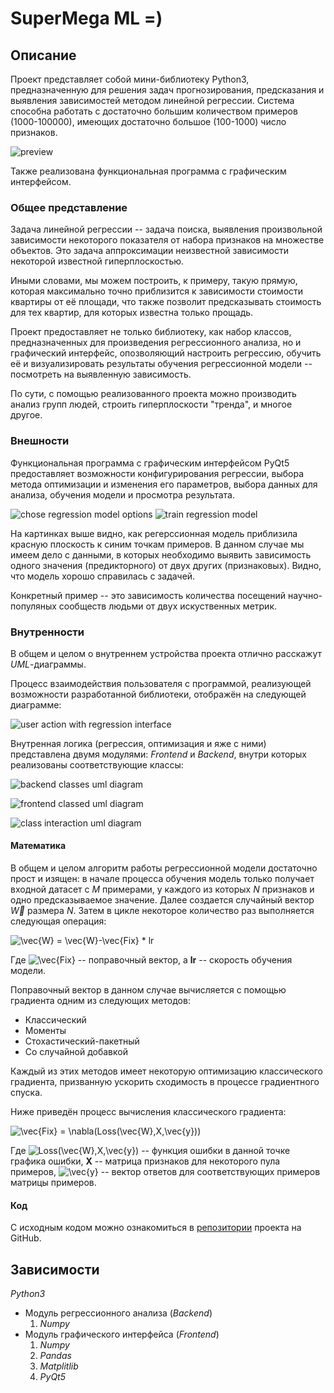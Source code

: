 # SuperMega ML =)

## Описание
Проект представляет собой мини-библиотеку Python3, предназначенную для решения задач прогнозирования, предсказания и выявления зависимостей методом линейной регрессии.
Система способна работать с достаточно большим количеством примеров (1000-100000), имеющих достаточно большое (100-1000) число признаков.

![preview](presentation/interface.png)

Также реализована функциональная программа с графическим интерфейсом.

### Общее представление
Задача линейной регрессии -- задача поиска, выявления произвольной зависимости некоторого показателя от набора признаков на множестве объектов. Это задача аппроксимации неизвестной зависимости некоторой известной гиперплоскостью.

Иными словами, мы можем построить, к примеру, такую прямую, которая максимально точно приблизится к зависимости стоимости квартиры от её площади, что также позволит предсказывать стоимость для тех квартир, для которых известна только прощадь.

Проект предоставляет не только библиотеку, как набор классов, предназначенных для произведения регрессионного анализа, но и графический интерфейс, опозволяющий настроить регрессию, обучить её и визуализировать результаты обучения регрессионной модели -- посмотреть на выявленную зависимость.

По сути, с помощью реализованного проекта можно производить анализ групп людей, строить гиперплоскости "тренда", и многое другое.

### Внешности
Функциональная программа с графическим интерфейсом PyQt5 предоставляет возможности конфигурирования регрессии, выбора метода оптимизации и изменения его параметров, выбора данных для анализа, обучения модели и просмотра результата.

![chose regression model options](presentation/TrainTab.png)
![train regression model](presentation/TrainTabAfterFit.png)

На картинках выше видно, как регерссионная модель приблизила красную плоскость к синим точкам примеров. В данном случае мы имеем дело с данными, в которых необходимо выявить зависимость одного значения (предикторного) от двух других (признаковых). Видно, что модель хорошо справилась с задачей.

Конкретный пример -- это зависимость количества посещений научно-популяных сообществ людьми от двух искуственных метрик.

### Внутренности
В общем и целом о внутреннем устройства проекта отлично расскажут _UML_-диаграммы.

Процесс взаимодействия пользователя с программой, реализующей возможности разработанной библиотеки, отображён на следующей диаграмме:

![user action with regression interface](presentation/ActionDuagram.png)

Внутренная логика (регрессия, оптимизация и яже с ними) представлена двумя модулями: _Frontend_ и _Backend_, внутри которых реализованы соответствующие классы:

![backend classes uml diagram](presentation/Backend.png)

![frontend classed uml diagram](presentation/Frontend.png)

![class interaction uml diagram](presentation/BackendAction.png)

#### Математика
В общем и целом алгоритм работы регрессионной модели достаточно прост и изящен: в начале процесса обучения модель только получает входной датасет с $M$ примерами, у каждого из которых $N$ признаков и одно предсказываемое значение. Далее создается случайный вектор $\vec{W}$ размера $N$. Затем в цикле некоторое количество раз выполняется следующая операция:

![\vec{W} = \vec{W}-\vec{Fix} * lr](presentation/formula1.png)

Где ![\vec{Fix}](presentation/formula2.png) -- поправочный вектор, а **lr** -- скорость обучения модели.

Поправочный вектор в данном случае вычисляется с помощью градиента одним из следующих методов:
  * Классический
  * Моменты
  * Стохастический-пакетный
  * Со случайной добавкой

Каждый из этих методов имеет некоторую оптимизацию классического градиента, призванную ускорить сходимость в процессе градиентного спуска.

Ниже приведён процесс вычисления классического градиента:

![\vec{Fix} = \nabla(Loss(\vec{W},X,\vec{y}))](presentation/formula3.png)

Где ![Loss(\vec{W},X,\vec{y})](presentation/formula4.png) -- функция ошибки в данной точке графика ошибки, **X** -- матрица признаков для некоторого пула примеров, ![\vec{y}](presentaion/formula5.png) -- вектор ответов для соответствующих примеров матрицы примеров.

#### Код
С исходным кодом можно ознакомиться в [репозитории](https://github.com/pushsla/2020-plhl-graduation) проекта на GitHub.

## Зависимости
_Python3_
  * Модуль регрессионного анализа (_Backend_)
    1. _Numpy_
  * Модуль графического интерфейса (_Frontend_)
    1. _Numpy_
    1. _Pandas_
    2. _Matplitlib_
    3. _PyQt5_
